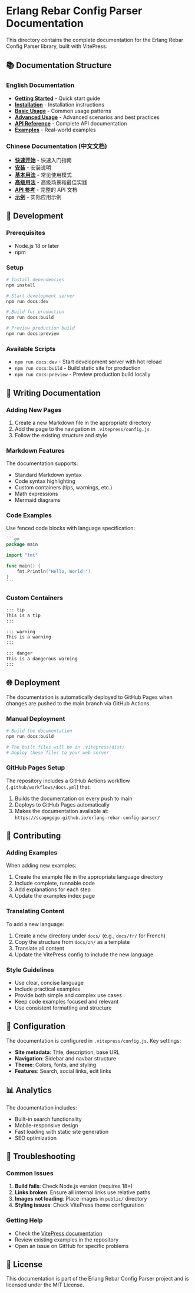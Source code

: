 # Erlang Rebar Config Parser Documentation

This directory contains the complete documentation for the Erlang Rebar Config Parser library, built with VitePress.

## 📚 Documentation Structure

### English Documentation
- **[Getting Started](./guide/getting-started.md)** - Quick start guide
- **[Installation](./guide/installation.md)** - Installation instructions
- **[Basic Usage](./guide/basic-usage.md)** - Common usage patterns
- **[Advanced Usage](./guide/advanced-usage.md)** - Advanced scenarios and best practices
- **[API Reference](./api/)** - Complete API documentation
- **[Examples](./examples/)** - Real-world examples

### Chinese Documentation (中文文档)
- **[快速开始](./zh/guide/getting-started.md)** - 快速入门指南
- **[安装](./zh/guide/installation.md)** - 安装说明
- **[基本用法](./zh/guide/basic-usage.md)** - 常见使用模式
- **[高级用法](./zh/guide/advanced-usage.md)** - 高级场景和最佳实践
- **[API 参考](./zh/api/)** - 完整的 API 文档
- **[示例](./zh/examples/)** - 实际应用示例

## 🚀 Development

### Prerequisites

- Node.js 18 or later
- npm

### Setup

```bash
# Install dependencies
npm install

# Start development server
npm run docs:dev

# Build for production
npm run docs:build

# Preview production build
npm run docs:preview
```

### Available Scripts

- `npm run docs:dev` - Start development server with hot reload
- `npm run docs:build` - Build static site for production
- `npm run docs:preview` - Preview production build locally

## 📖 Writing Documentation

### Adding New Pages

1. Create a new Markdown file in the appropriate directory
2. Add the page to the navigation in `.vitepress/config.js`
3. Follow the existing structure and style

### Markdown Features

The documentation supports:

- Standard Markdown syntax
- Code syntax highlighting
- Custom containers (tips, warnings, etc.)
- Math expressions
- Mermaid diagrams

### Code Examples

Use fenced code blocks with language specification:

````markdown
```go
package main

import "fmt"

func main() {
    fmt.Println("Hello, World!")
}
```
````

### Custom Containers

```markdown
::: tip
This is a tip
:::

::: warning
This is a warning
:::

::: danger
This is a dangerous warning
:::
```

## 🌐 Deployment

The documentation is automatically deployed to GitHub Pages when changes are pushed to the main branch via GitHub Actions.

### Manual Deployment

```bash
# Build the documentation
npm run docs:build

# The built files will be in .vitepress/dist/
# Deploy these files to your web server
```

### GitHub Pages Setup

The repository includes a GitHub Actions workflow (`.github/workflows/docs.yml`) that:

1. Builds the documentation on every push to main
2. Deploys to GitHub Pages automatically
3. Makes the documentation available at: `https://scagogogo.github.io/erlang-rebar-config-parser/`

## 📝 Contributing

### Adding Examples

When adding new examples:

1. Create the example file in the appropriate language directory
2. Include complete, runnable code
3. Add explanations for each step
4. Update the examples index page

### Translating Content

To add a new language:

1. Create a new directory under `docs/` (e.g., `docs/fr/` for French)
2. Copy the structure from `docs/zh/` as a template
3. Translate all content
4. Update the VitePress config to include the new language

### Style Guidelines

- Use clear, concise language
- Include practical examples
- Provide both simple and complex use cases
- Keep code examples focused and relevant
- Use consistent formatting and structure

## 🔧 Configuration

The documentation is configured in `.vitepress/config.js`. Key settings:

- **Site metadata**: Title, description, base URL
- **Navigation**: Sidebar and navbar structure
- **Theme**: Colors, fonts, and styling
- **Features**: Search, social links, edit links

## 📊 Analytics

The documentation includes:

- Built-in search functionality
- Mobile-responsive design
- Fast loading with static site generation
- SEO optimization

## 🐛 Troubleshooting

### Common Issues

1. **Build fails**: Check Node.js version (requires 18+)
2. **Links broken**: Ensure all internal links use relative paths
3. **Images not loading**: Place images in `public/` directory
4. **Styling issues**: Check VitePress theme configuration

### Getting Help

- Check the [VitePress documentation](https://vitepress.dev/)
- Review existing examples in the repository
- Open an issue on GitHub for specific problems

## 📄 License

This documentation is part of the Erlang Rebar Config Parser project and is licensed under the MIT License.
